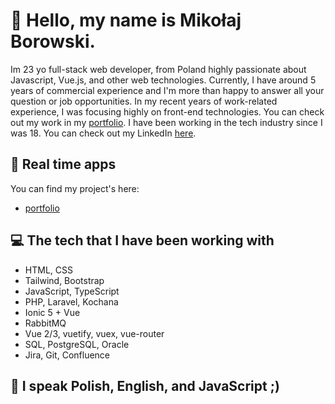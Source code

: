 # :tada: Hello, my name is Mikołaj Borowski.

Im 23 yo full-stack web developer, from Poland highly passionate about Javascript, Vue.js, and other web technologies. Currently, I have around 5 years of commercial experience and I'm more than happy to answer all your question or job opportunities. In my recent years of work-related experience, I was focusing highly on front-end technologies. You can check out my work in my [portfolio](https://mikolajborowski.github.io/). I have been working in the tech industry since I was 18. You can check out my LinkedIn [here](https://www.linkedin.com/in/miko%C5%82aj-borowski/). 

## :triangular_ruler: Real time apps
You can find my project's here:
* [portfolio](https://mikolajborowski.github.io/)

## :computer: The tech that I have been working with 
* HTML, CSS
* Tailwind, Bootstrap
* JavaScript, TypeScript
* PHP, Laravel, Kochana
* Ionic 5 + Vue
* RabbitMQ
* Vue 2/3, vuetify, vuex, vue-router
* SQL, PostgreSQL, Oracle
* Jira, Git, Confluence

## :tongue: I speak Polish, English, and JavaScript ;)
